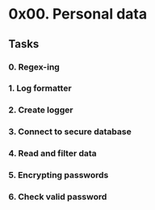# 0x00. Personal data

## Tasks

### 0. Regex-ing

### 1. Log formatter

### 2. Create logger

### 3. Connect to secure database

### 4. Read and filter data

### 5. Encrypting passwords

### 6. Check valid password
